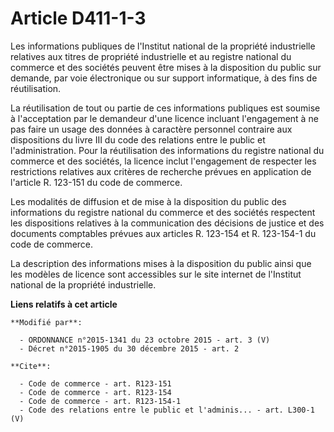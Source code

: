 # Article D411-1-3

Les informations publiques de l'Institut national de la propriété industrielle relatives aux titres de propriété industrielle
et au registre national du commerce et des sociétés peuvent être mises à la disposition du public sur demande, par voie
électronique ou sur support informatique, à des fins de réutilisation. 

La réutilisation de tout ou partie de ces informations publiques est soumise à l'acceptation par le demandeur d'une licence
incluant l'engagement à ne pas faire un usage des données à caractère personnel contraire aux dispositions du livre III du
code des relations entre le public et l'administration. Pour la réutilisation des informations du registre national du
commerce et des sociétés, la licence inclut l'engagement de respecter les restrictions relatives aux critères de recherche
prévues en application de l'article R. 123-151 du code de commerce. 

Les modalités de diffusion et de mise à la disposition du public des informations du registre national du commerce et des
sociétés respectent les dispositions relatives à la communication des décisions de justice et des documents comptables
prévues aux articles R. 123-154 et R. 123-154-1 du code de commerce. 

La description des informations mises à la disposition du public ainsi que les modèles de licence sont accessibles sur le
site internet de l'Institut national de la propriété industrielle.

**Liens relatifs à cet article**

	**Modifié par**:

	  - ORDONNANCE n°2015-1341 du 23 octobre 2015 - art. 3 (V)
	  - Décret n°2015-1905 du 30 décembre 2015 - art. 2

	**Cite**:

	  - Code de commerce - art. R123-151
	  - Code de commerce - art. R123-154
	  - Code de commerce - art. R123-154-1
	  - Code des relations entre le public et l'adminis... - art. L300-1 (V)
